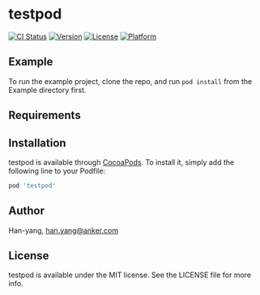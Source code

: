 # testpod

[![CI Status](https://img.shields.io/travis/Han-yang/testpod.svg?style=flat)](https://travis-ci.org/Han-yang/testpod)
[![Version](https://img.shields.io/cocoapods/v/testpod.svg?style=flat)](https://cocoapods.org/pods/testpod)
[![License](https://img.shields.io/cocoapods/l/testpod.svg?style=flat)](https://cocoapods.org/pods/testpod)
[![Platform](https://img.shields.io/cocoapods/p/testpod.svg?style=flat)](https://cocoapods.org/pods/testpod)

## Example

To run the example project, clone the repo, and run `pod install` from the Example directory first.

## Requirements

## Installation

testpod is available through [CocoaPods](https://cocoapods.org). To install
it, simply add the following line to your Podfile:

```ruby
pod 'testpod'
```

## Author

Han-yang, han.yang@anker.com

## License

testpod is available under the MIT license. See the LICENSE file for more info.
